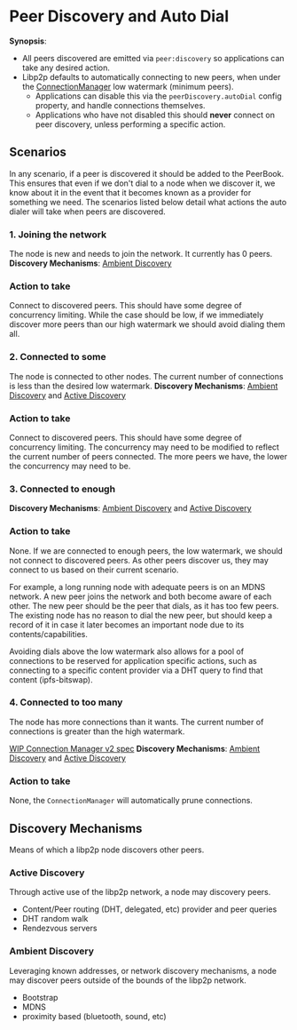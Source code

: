 # Peer Discovery and Auto Dial

**Synopsis**:
* All peers discovered are emitted via `peer:discovery` so applications can take any desired action.
* Libp2p defaults to automatically connecting to new peers, when under the [ConnectionManager](https://github.com/libp2p/js-libp2p-connection-manager) low watermark (minimum peers).
  * Applications can disable this via the `peerDiscovery.autoDial` config property, and handle connections themselves.
  * Applications who have not disabled this should **never** connect on peer discovery, unless performing a specific action.

## Scenarios
In any scenario, if a peer is discovered it should be added to the PeerBook. This ensures that even if we don't dial to a node when we discover it, we know about it in the event that it becomes known as a provider for something we need. The scenarios listed below detail what actions the auto dialer will take when peers are discovered.

### 1. Joining the network
The node is new and needs to join the network. It currently has 0 peers.
**Discovery Mechanisms**: [Ambient Discovery](#ambient-discovery)

### Action to take
Connect to discovered peers. This should have some degree of concurrency limiting. While the case should be low, if we immediately discover more peers than our high watermark we should avoid dialing them all.

### 2. Connected to some
The node is connected to other nodes. The current number of connections is less than the desired low watermark.
**Discovery Mechanisms**: [Ambient Discovery](#ambient-discovery) and [Active Discovery](#active-discovery)

### Action to take
Connect to discovered peers. This should have some degree of concurrency limiting. The concurrency may need to be modified to reflect the current number of peers connected. The more peers we have, the lower the concurrency may need to be.

### 3. Connected to enough
**Discovery Mechanisms**: [Ambient Discovery](#ambient-discovery) and [Active Discovery](#active-discovery)

### Action to take
None. If we are connected to enough peers, the low watermark, we should not connect to discovered peers. As other peers discover us, they may connect to us based on their current scenario.

For example, a long running node with adequate peers is on an MDNS network. A new peer joins the network and both become aware of each other. The new peer should be the peer that dials, as it has too few peers. The existing node has no reason to dial the new peer, but should keep a record of it in case it later becomes an important node due to its contents/capabilities.

Avoiding dials above the low watermark also allows for a pool of connections to be reserved for application specific actions, such as connecting to a specific content provider via a DHT query to find that content (ipfs-bitswap).

### 4. Connected to too many
The node has more connections than it wants. The current number of connections is greater than the high watermark.

[WIP Connection Manager v2 spec](https://github.com/libp2p/specs/pull/161)
**Discovery Mechanisms**: [Ambient Discovery](#ambient-discovery) and [Active Discovery](#active-discovery)

### Action to take
None, the `ConnectionManager` will automatically prune connections.

## Discovery Mechanisms
Means of which a libp2p node discovers other peers.

### Active Discovery
Through active use of the libp2p network, a node may discovery peers.

* Content/Peer routing (DHT, delegated, etc) provider and peer queries
* DHT random walk
* Rendezvous servers

### Ambient Discovery
Leveraging known addresses, or network discovery mechanisms, a node may discover peers outside of the bounds of the libp2p network.

* Bootstrap
* MDNS
* proximity based (bluetooth, sound, etc)
